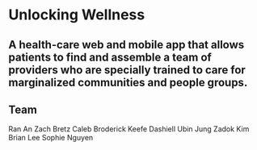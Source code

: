 # Unlocking Wellness

## A health-care web and mobile app that allows patients to find and assemble a team of providers who are specially trained to care for marginalized communities and people groups.

## Team
Ran An
Zach Bretz
Caleb Broderick
Keefe Dashiell
Ubin Jung
Zadok Kim
Brian Lee
Sophie Nguyen
